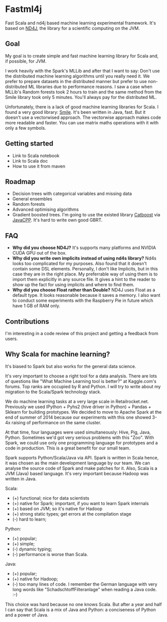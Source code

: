 # Fastml4j
Fast Scala and nd4j based machine learning experimental framework. It's based on 
[ND4J](https://github.com/deeplearning4j/nd4j), the library for a scientific computing on the JVM. 

## Goal
My goal is to create simple and fast  machine learning library for Scala and, if possible, 
for JVM.  

I work heavily with the Spark's MLLib and after that I want to say: Don't use the distributed machine 
learning algorithms until you really need it. We prefer to prepare datasets 
in the distributed manner but 
prefer to use non-distributed ML libraries due to performance reasons. I saw a case when 
MLLib's  Random forests took 2 hours to train and the same method from the Smile library 
took only 5 minutes. You'll always pay for the distributed ML. 

Unfortunately, there is a lack of good machine learning libraries for Scala. I found a very 
good library: [Smile](https://github.com/haifengl/smile). It's been written in Java, fast. But it doesn't use a vectorwised 
approach. The vectorwise approach makes code more readable and faster. You can use matrix maths 
operations with it with only a few symbols.

## Getting started
* Link to Scala notebook
* Link to Scala doc
* How to use it from maven

## Roadmap
* Decision trees with categorical variables and missing data
* General ensembles
* Random forests
* Advanced optimising algorithms
* Gradient boosted trees. I'm going to use the existed library [Catboost](https://github.com/catboost/catboost) 
via [JavaCPP](https://github.com/bytedeco/javacpp-presets). It's hard to write own good GBRT.

## FAQ
* __Why did you choose ND4J?__
  It's supports many platforms and  NVIDIA CUDA GPU out of the box. 
* __Why did you write own implicits instead of using nd4s library?__
  Nd4s looks too complicated for my purposes. Also found that it doesn't contain some DSL 
  elements. Personally, I don't like Implicits, but in this case they are in the right place.
  My preferrable way of using them is to  import them explicitly in any source file. 
  It gives a hint to the reader to show up the fact for using implicits and where to find them.  
* __Why did you choose Float rather than Double?__
  ND4J uses Float as a default type. It looks reasonable  because it saves a memory. 
  I also want to conduct some experiments with the Raspberry Pie in future which have 1 GB of RAM only.
 
## Contributions
I'm interesting in a code review of this project and getting a feedback from users.

## Why Scala for machine learning?

It's biased to Spark but also works for the general data science.

It's very important to choose a right tool for a data analysis. There are lots of questions like "What Machine Learning tool is better?" at Kaggle.com's forums. Top ranks are occupied by R and Python. I will try to write about my migration to the Scala/Spark technology stack.

We do machine learning tasks at a very large scale in Retailrocket.net. Previously we used  IPython + Pyhs2 (hive driver in Python) + Pandas + Sklearn for building prototypes. We decided to move to Apache Spark at the end of summer of 2014 because our experiments with this one showed 3-4x raising of performance on the same cluster.

At that time, four languages  were used simultaneously: Hive, Pig, Java, Python. Sometimes we'd got very serious problems with this "Zoo". With Spark, we could use only one programming language for prototypes and a code in production. This is a great benefit for our small team.

Spark supports Python/Scala/Java via API. Spark is written in Scala hence, it was chosen as the main development language by our team. We can analyse the source code of Spark and make patches for it. Also, Scala is a JVM (Java) based language. It's very important because Hadoop was written in Java.

Scala:
* (+) functional; nice for data scientists
* (+) native for Spark; important, if you want to learn Spark internals
* (+) based on JVM; so it's native for Hadoop
* (+) strong static types; get errors at the compilation stage
* (-) hard to learn; 

Python:
* (+) popular;
* (+) simple;
* (-) dynamic typing;
* (-) performance is worse than Scala.

Java:
* (+) popular;
* (+) native for Hadoop;
* (-) too many lines of code. I remember the German language with very long words like "SchadschtoffFilteranlage" when reading a Java code. :-)

This choice was hard because no one knows Scala. But after a year and half I can say that Scala is a mix of Java and Python: a conciseness of Python and a power of Java.
